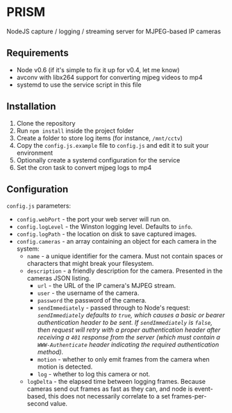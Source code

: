 # PRISM
NodeJS capture / logging / streaming server for MJPEG-based IP cameras

## Requirements
- Node v0.6 (if it's simple to fix it up for v0.4, let me know)
- avconv with libx264 support for converting mjpeg videos to mp4
- systemd to use the service script in this file

## Installation
1. Clone the repository
2. Run `npm install` inside the project folder
3. Create a folder to store log items (for instance, `/mnt/cctv`)
4. Copy the `config.js.example` file to `config.js` and edit it to suit your environment
5. Optionally create a systemd configuration for the service
6. Set the cron task to convert mjpeg logs to mp4

## Configuration
`config.js` parameters:

- `config.webPort` - the port your web server will run on.
- `config.logLevel` - the Winston logging level.  Defaults to `info`.
- `config.logPath` - the location on disk to save captured images.
- `config.cameras` - an array containing an object for each camera in the system:
  - `name` - a unique identifier for the camera.  Must not contain spaces or characters that might break your filesystem.
  - `description` - a friendly description for the camera. Presented in the cameras JSON listing.
	- `url` - the URL of the IP camera's MJPEG stream.
	- `user` - the username of the camera.
	- `password` the password of the camera.
	- `sendImmediately` - passed through to Node's request: *`sendImmediately` defaults to `true`, which causes a basic or bearer authentication header to be sent. If `sendImmediately` is `false`, then request will retry with a proper authentication header after receiving a `401` response from the server (which must contain a `WWW-Authenticate` header indicating the required authentication method).*
	- `motion` - whether to only emit frames from the camera when motion is detected.
	- `log` - whether to log this camera or not.
  - `logDelta` - the elapsed time between logging frames.  Because cameras send out frames as fast as they can, and node is event-based, this does not necessarily correlate to a set frames-per-second value.
